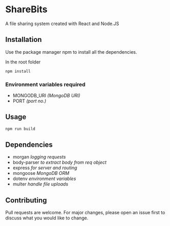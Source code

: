 # ShareBits

A file sharing system created with React and Node.JS

## Installation

Use the package manager npm to install all the dependencies.

In the root folder

```bash
npm install
```

### Environment variables required

- MONGODB_URI *(MongoDB URI)*
- PORT *(port no.)*

## Usage

```bash
npm run build
```

## Dependencies

- morgan *logging requests*
- body-parser *to extract body from req object*
- express *for server and routing*
- mongoose *MongoDB ORM*
- dotenv *environment variables*
- multer *handle file uploads*


## Contributing

Pull requests are welcome. For major changes, please open an issue first to discuss what you would like to change.
